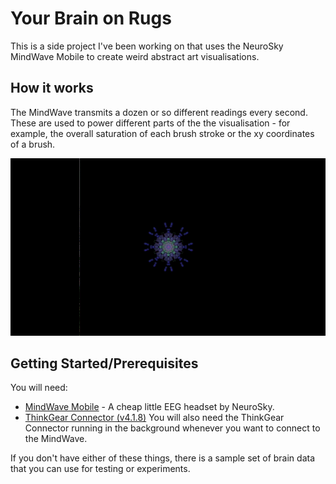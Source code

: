# Your Brain on Rugs

This is a side project I've been working on that uses the NeuroSky MindWave Mobile to create weird abstract art visualisations.

## How it works

The MindWave transmits a dozen or so different readings every second. These are used to power different parts of the the visualisation - for example, the overall saturation of each brush stroke or the xy coordinates of a brush.

![Example Visualisation](examples/mandela.gif)

## Getting Started/Prerequisites

You will need:

* [MindWave Mobile](https://store.neurosky.com/) - A cheap little EEG headset by NeuroSky.
* [ThinkGear Connector (v4.1.8)](http://developer.neurosky.com/docs/doku.php?id=thinkgear_connector_tgc) You will also need the ThinkGear Connector running in the background whenever you want to connect to the MindWave.

If you don't have either of these things, there is a sample set of brain data that you can use for testing or experiments.
